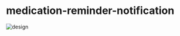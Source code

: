 # medication-reminder-notification
![design](https://user-images.githubusercontent.com/55423389/136994510-7c3733a6-1aec-4dd8-bb76-bab93cacaa90.jpeg)
